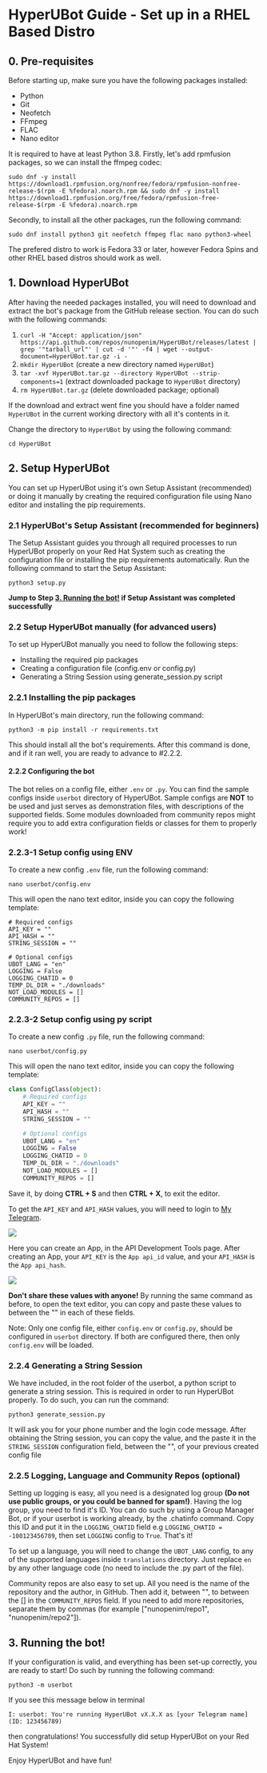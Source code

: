 # HyperUBot Guide - Set up in a RHEL Based Distro
## 0. Pre-requisites

Before starting up, make sure you have the following packages installed:

- Python
- Git
- Neofetch
- FFmpeg
- FLAC
- Nano editor

It is required to have at least Python 3.8. Firstly, let's add rpmfusion packages, so we can install the ffmpeg codec:

`sudo dnf -y install https://download1.rpmfusion.org/nonfree/fedora/rpmfusion-nonfree-release-$(rpm -E %fedora).noarch.rpm && sudo dnf -y install https://download1.rpmfusion.org/free/fedora/rpmfusion-free-release-$(rpm -E %fedora).noarch.rpm`

Secondly, to install all the other packages, run the following command:

`sudo dnf install python3 git neofetch ffmpeg flac nano python3-wheel`

The prefered distro to work is Fedora 33 or later, however Fedora Spins and other RHEL based distros should work as well.

## 1. Download HyperUBot

After having the needed packages installed, you will need to download and extract the bot's package from the GitHub release section.
You can do such with the following commands:

1. `curl -H "Accept: application/json" https://api.github.com/repos/nunopenim/HyperUBot/releases/latest | grep '"tarball_url"' | cut -d '"' -f4 | wget --output-document=HyperUBot.tar.gz -i -`
2. `mkdir HyperUBot` (create a new directory named `HyperUBot`)
3. `tar -xvf HyperUBot.tar.gz --directory HyperUBot --strip-components=1` (extract downloaded package to `HyperUBot` directory)
4. `rm HyperUBot.tar.gz` (delete downloaded package; optional)

If the download and extract went fine you should have a folder named `HyperUBot` in the current working directory with all it's contents in it.

Change the directory to `HyperUBot` by using the following command:

`cd HyperUBot`

## 2. Setup HyperUBot

You can set up HyperUBot using it's own Setup Assistant (recommended) or doing it manually by creating the required configuration file using Nano editor and installing the pip requirements.

### 2.1 HyperUBot's Setup Assistant (recommended for beginners)

The Setup Assistant guides you through all required processes to run HyperUBot properly on your Red Hat System such as creating the configuration file or installing the pip requirements automatically.
Run the following command to start the Setup Assistant:

`python3 setup.py`

**Jump to Step [3. Running the bot!](#3.-running-the-bot) if Setup Assistant was completed successfully**

### 2.2 Setup HyperUBot manually (for advanced users)

To set up HyperUBot manually you need to follow the following steps:

- Installing the required pip packages
- Creating a configuration file (config.env or config.py)
- Generating a String Session using generate_session.py script

### 2.2.1 Installing the pip packages

In HyperUBot's main directory, run the following command:

`python3 -m pip install -r requirements.txt`

This should install all the bot's requirements. After this command is done, and if it ran well, you are ready to advance to #2.2.2.

#### 2.2.2 Configuring the bot

The bot relies on a config file, either `.env` or `.py`. You can find the sample configs inside `userbot` directory of HyperUBot.
Sample configs are **NOT** to be used and just serves as demonstration files, with descriptions of the supported fields.
Some modules downloaded from community repos might require you to add extra configuration fields or classes for them to properly work!

### 2.2.3-1 Setup config using ENV

To create a new config `.env` file, run the following command:

`nano userbot/config.env`

This will open the nano text editor, inside you can copy the following template:

```
# Required configs
API_KEY = ""
API_HASH = ""
STRING_SESSION = ""

# Optional configs
UBOT_LANG = "en"
LOGGING = False
LOGGING_CHATID = 0
TEMP_DL_DIR = "./downloads"
NOT_LOAD_MODULES = []
COMMUNITY_REPOS = []
```

### 2.2.3-2 Setup config using py script

To create a new config `.py` file, run the following command:

`nano userbot/config.py`

This will open the nano text editor, inside you can copy the following template:

```python
class ConfigClass(object):
    # Required configs
    API_KEY = ""
    API_HASH = ""
    STRING_SESSION = ""

    # Optional configs
    UBOT_LANG = "en"
    LOGGING = False
    LOGGING_CHATID = 0
    TEMP_DL_DIR = "./downloads"
    NOT_LOAD_MODULES = []
    COMMUNITY_REPOS = []
```


Save it, by doing **CTRL + S** and then **CTRL + X**, to exit the editor.

To get the `API_KEY` and `API_HASH` values, you will need to login to [My Telegram](https://my.telegram.org/).

![](images/common/mytelegram.jpg)

Here you can create an App, in the API Development Tools page.
After creating an App, your `API_KEY` is the `App api_id` value, and your `API_HASH` is the `App api_hash`.

![](images/common/mytelegram_ids.jpg)

**Don't share these values with anyone!** By running the same command as before,
to open the text editor, you can copy and paste these values to between the "" in each of these fields.

Note: Only one config file, either `config.env` or `config.py`, should be configured in `userbot` directory.
If both are configured there, then only `config.env` will be loaded.

### 2.2.4 Generating a String Session

We have included, in the root folder of the userbot, a python script to generate a string session.
This is required in order to run HyperUBot properly. To do such, you can run the command:

`python3 generate_session.py`

It will ask you for your phone number and the login code message. After obtaining the String session,
you can copy the value, and the paste it in the `STRING_SESSION` configuration field, between the "", of your previous created config file

### 2.2.5 Logging, Language and Community Repos (optional)

Setting up logging is easy, all you need is a designated log group **(Do not use public groups, or you could be banned for spam!)**.
Having the log group, you need to find it's ID. You can do such by using a Group Manager Bot,
or if your userbot is working already, by the .chatinfo command.
Copy this ID and put it in the `LOGGING_CHATID` field e.g `LOGGING_CHATID = -100123456789`,
then set `LOGGING` config to `True`. That's it!

To set up a language, you will need to change the `UBOT_LANG` config,
to any of the supported languages inside `translations` directory.
Just replace `en` by any other language code (no need to include the .py part of the file).

Community repos are also easy to set up. All you need is the name of the repository and the author,
in GitHub. Then add it, between "", to between the [] in the `COMMUNITY_REPOS` field.
If you need to add more repositories, separate them by commas (for example ["nunopenim/repo1", "nunopenim/repo2"]).

## 3. Running the bot!

If your configuration is valid, and everything has been set-up correctly, you are ready to start!
Do such by running the following command:

`python3 -m userbot`

If you see this message below in terminal

`I: userbot: You're running HyperUBot vX.X.X as [your Telegram name] (ID: 123456789)`

then congratulations! You successfully did setup HyperUBot on your Red Hat System!


Enjoy HyperUBot and have fun!
